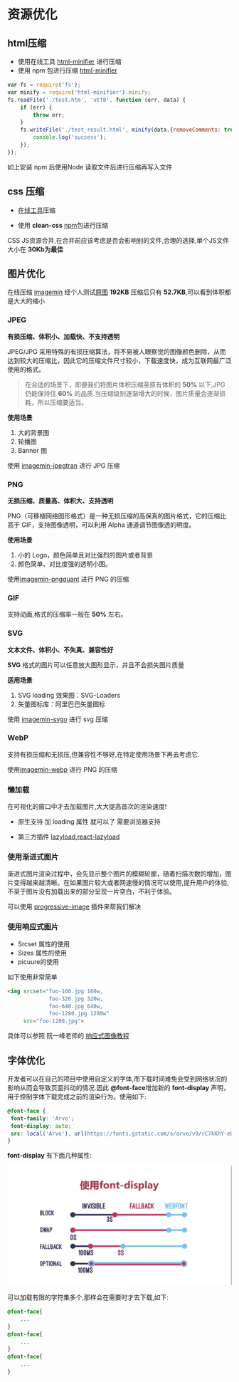 # 资源优化

## html压缩

- 使用在线工具 [html-minifier](http://kangax.github.io/html-minifier/) 进行压缩
- 使用 npm 包进行压缩  [html-minifier](https://github.com/kangax/html-minifier) 

```js
var fs = require('fs');
var minify = require('html-minifier').minify;
fs.readFile('./test.htm', 'utf8', function (err, data) {
    if (err) {
        throw err;
    }
    fs.writeFile('./test_result.html', minify(data,{removeComments: true,collapseWhitespace: true,minifyJS:true, minifyCSS:true}),function(){
        console.log('success');
    });
});
```
如上安装 npm 后使用Node 读取文件后进行压缩再写入文件

## css 压缩

- [在线工具](https://jakubpawlowicz.github.io/clean-css/)压缩

- 使用 **clean-css** [npm](https://github.com/jakubpawlowicz/clean-css)包进行压缩

CSS JS资源合并,在合并前应该考虑是否会影响别的文件,合理的选择,单个JS文件大小在 **30Kb为最佳**


## 图片优化

在线压缩 [imagemin](https://imagemin.saasify.sh/) 经个人测试[原图](/optimization/LightHouse.png) **192KB** 压缩后只有 **52.7KB**,可以看到体积都是大大的缩小

### JPEG
**有损压缩、体积小、加载快、不支持透明**

JPEG/JPG 采用特殊的有损压缩算法，将不易被人眼察觉的图像颜色删除，从而达到较大的压缩比，因此它的压缩文件尺寸较小，下载速度快，成为互联网最广泛使用的格式。
> 在合适的场景下，即便我们将图片体积压缩至原有体积的 **50%** 以下,JPG 仍能保持住 **60%** 的品质.当压缩级别逐渐增大的时候，图片质量会逐渐损耗，所以压缩要适当。

**使用场景**
1. 大的背景图
2. 轮播图
3. Banner 图

使用 [imagemin-jpegtran](https://www.npmjs.com/package/imagemin-jpegtran) 进行 JPG 压缩

### PNG

**无损压缩、质量高、体积大、支持透明**

PNG（可移植网络图形格式）是一种无损压缩的高保真的图片格式，它的压缩比高于 GIF，支持图像透明，可以利用 Alpha 通道调节图像透的明度。

**使用场景**
1. 小的 Logo，颜色简单且对比强烈的图片或者背景
2. 颜色简单、对比度强的透明小图。

使用[imagemin-pngquant](https://github.com/imagemin/imagemin-pngquant) 进行 PNG 的压缩

### GIF

支持动画,格式的压缩率一般在 **50%** 左右。

### SVG

**文本文件、体积小、不失真、兼容性好**

**SVG** 格式的图片可以任意放大图形显示，并且不会损失图片质量

**适用场景**
1. SVG loading 效果图：SVG-Loaders
2. 矢量图标库：阿里巴巴矢量图标

使用 [imagemin-svgo](https://github.com/imagemin/imagemin-svgo) 进行 svg 压缩

### WebP

支持有损压缩和无损压,但兼容性不够好,在特定使用场景下再去考虑它.

使用[imagemin-webp](https://github.com/imagemin/imagemin-webp) 进行 PNG 的压缩

### 懒加载

在可视化的窗口中才去加载图片,大大提高首次的渲染速度!

- 原生支持 加 loading 属性 就可以了 需要浏览器支持

- 第三方插件 [lazyload](https://github.com/tuupola/lazyload),[react-lazyload](https://github.com/twobin/react-lazyload)

### 使用渐进式图片

渐进式图片渲染过程中，会先显示整个图片的模糊轮廓，随着扫描次数的增加，图片变得越来越清晰。在如果图片较大或者网速慢的情况可以使用,提升用户的体验,不至于图片没有加载出来的部分呈现一片空白，不利于体验。

可以使用 [progressive-image](https://github.com/ccforward/progressive-image) 插件来帮我们解决

### 使用响应式图片

- Srcset 属性的使用
- Sizes 属性的使用
- picuure的使用


如下使用非常简单

```html
<img srcset="foo-160.jpg 160w,
             foo-320.jpg 320w,
             foo-640.jpg 640w,
             foo-1280.jpg 1280w"
     src="foo-1280.jpg">
```

具体可以参照 阮一峰老师的 [响应式图像教程](http://www.ruanyifeng.com/blog/2019/06/responsive-images.html?utm_source=tuicool&utm_medium=referral)

## 字体优化

开发者可以在自己的项目中使用自定义的字体,而下载时间难免会受到网络状况的影响从而会导致页面抖动的情况.因此 **@font-face**增加新的 **font-display** 声明，用于控制字体下载完成之前的渲染行为。使用如下:
```css
@font-face {
 font-family: 'Arvo';
 font-display: auto;
 src: local('Arvo'), url(https://fonts.gstatic.com/s/arvo/v9/rC7kKhY-eUDY-ucISTIf5PesZW2xOQ-xsNqO47m55DA.woff2) format('woff2');
}
```
**font-display** 有下面几种属性:

![font-display](/optimization/font-display.png)

可以加载有限的字符集多个,那样会在需要时才去下载,如下:

```css
@font-face{
    ...
}
@font-face{
    ...
}
@font-face{
    ...
}
```
